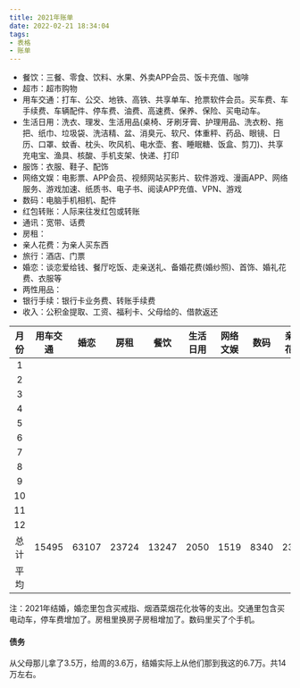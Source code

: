 ```yaml
---
title: 2021年账单
date: 2022-02-21 18:34:04
tags:
- 表格
- 账单
---
```


- 餐饮：三餐、零食、饮料、水果、外卖APP会员、饭卡充值、咖啡
- 超市：超市购物
- 用车交通：打车、公交、地铁、高铁、共享单车、抢票软件会员。买车费、车手续费、车辆配件、停车费、油费、高速费、保养、保险、买电动车。
- 生活日用：洗衣、理发、生活用品(桌椅、牙刷牙膏、护理用品、洗衣粉、拖把、纸巾、垃圾袋、洗洁精、盆、消臭元、软尺、体重秤、药品、眼镜、日历、口罩、蚊香、枕头、吹风机、电水壶、套、睡眠糖、饭盒、剪刀)、共享充电宝、渔具、核酸、手机支架、快递、打印
- 服饰：衣服、鞋子、配饰
- 网络文娱：电影票、APP会员、视频网站买影片、软件游戏、漫画APP、网络服务、游戏加速、纸质书、电子书、阅读APP充值、VPN、游戏
- 数码：电脑手机相机、配件
- 红包转账：人际来往发红包或转账
- 通讯：宽带、话费
- 房租：
- 亲人花费：为亲人买东西
- 旅行：酒店、门票
- 婚恋：谈恋爱给钱、餐厅吃饭、走亲送礼、备婚花费(婚纱照)、首饰、婚礼花费、衣服等
- 两性用品：
- 银行手续：银行卡业务费、转账手续费
- 收入：公积金提取、工资、福利卡、父母给的、借款返还

|月份|用车交通|婚恋|房租|餐饮|生活日用|网络文娱|数码|亲人花费|旅行|通讯|红包转账|两性|银行|服饰|超市|收入|支出|结余|
|:-:|:-:|:-:|:-:|:-:|:-:|:-:|:-:|:-:|:-:|:-:|:-:|:-:|:-:|:-:|:-:|:-:|:-:|:-:|
|1||||||||||||||||11636|13214||
|2||||||||||||||||31542|6457||
|3||||||||||||||||24130|8262||
|4||||||||||||||||10951|4038||
|5||||||||||||||||10025|4577||
|6||||||||||||||||12331|10929||
|7||||||||||||||||13115|4034||
|8||||||||||||||||12664|3329||
|9||||||||||||||||24790|32821||
|10||||||||||||||||16315|39849||
|11||||||||||||||||12508|16011||
|12||||||||||||||||13736|5283||
|总计|15495|63107|23724|13247|2050|1519|8340|2371|248|997|5300|109|30|1647|119|193741|148803|44938|
|平均|||||||||||||||||

注：2021年结婚，婚恋里包含买戒指、烟酒菜烟花化妆等的支出。交通里包含买电动车，停车费增加了。房租里换房子房租增加了。数码里买了个手机。

#### 债务

从父母那儿拿了3.5万，给周的3.6万，结婚实际上从他们那到我这的6.7万。共14万左右。
